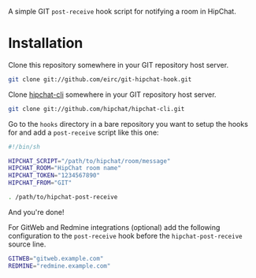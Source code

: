 A simple GIT `post-receive` hook script for notifying a room in HipChat.

# Installation

Clone this repository somewhere in your GIT repository host server.

```sh
git clone git://github.com/eirc/git-hipchat-hook.git
```

Clone [hipchat-cli](https://github.com/hipchat/hipchat-cli) somewhere in your GIT repository host server.

```sh
git clone git://github.com/hipchat/hipchat-cli.git
```

Go to the `hooks` directory in a bare repository you want to setup the hooks for and add a `post-receive` script like this one:

```sh
#!/bin/sh

HIPCHAT_SCRIPT="/path/to/hipchat/room/message"
HIPCHAT_ROOM="HipChat room name"
HIPCHAT_TOKEN="1234567890"
HIPCHAT_FROM="GIT"

. /path/to/hipchat-post-receive
```

And you're done!

For GitWeb and Redmine integrations (optional) add the following configuration to the `post-receive` hook before the `hipchat-post-receive` source line.

```sh
GITWEB="gitweb.example.com"
REDMINE="redmine.example.com"
```
